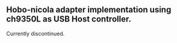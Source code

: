 ## Hobo-nicola adapter implementation using ch9350L as USB Host controller.

Currently discontinued. 

